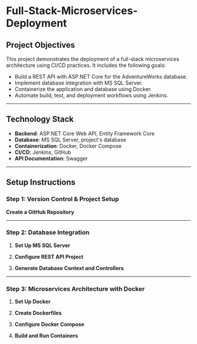 # Full-Stack-Microservices-Deployment

## Project Objectives
This project demonstrates the deployment of a full-stack microservices architecture using CI/CD practices. It includes the following goals:
- Build a REST API with ASP.NET Core for the AdventureWorks database.
- Implement database integration with MS SQL Server.
- Containerize the application and database using Docker.
- Automate build, test, and deployment workflows using Jenkins.

---

## Technology Stack
- **Backend**: ASP.NET Core Web API, Entity Framework Core
- **Database**: MS SQL Server, project's database
- **Containerization**: Docker, Docker Compose
- **CI/CD**: Jenkins, GitHub
- **API Documentation**: Swagger

---

## Setup Instructions

### Step 1: Version Control & Project Setup
**Create a GitHub Repository**

---

### Step 2: Database Integration
1. **Set Up MS SQL Server**

2. **Configure REST API Project**

3. **Generate Database Context and Controllers**
   
---

### Step 3: Microservices Architecture with Docker
1. **Set Up Docker**

2. **Create Dockerfiles**

3. **Configure Docker Compose**

4. **Build and Run Containers**
